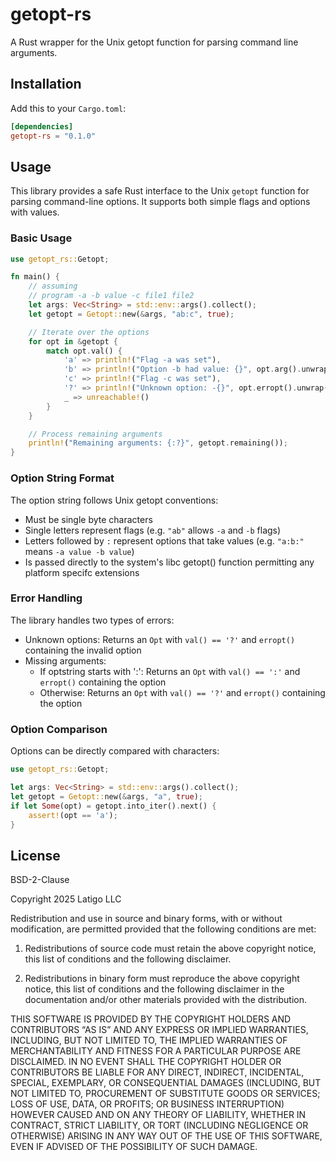# getopt-rs

A Rust wrapper for the Unix getopt function for parsing command line arguments.

## Installation

Add this to your `Cargo.toml`:

```toml
[dependencies]
getopt-rs = "0.1.0"
```

## Usage

This library provides a safe Rust interface to the Unix `getopt` function for parsing command-line options. It supports both simple flags and options with values.

### Basic Usage

```rust
use getopt_rs::Getopt;

fn main() {
    // assuming
    // program -a -b value -c file1 file2
    let args: Vec<String> = std::env::args().collect();
    let getopt = Getopt::new(&args, "ab:c", true);

    // Iterate over the options
    for opt in &getopt {
        match opt.val() {
            'a' => println!("Flag -a was set"),
            'b' => println!("Option -b had value: {}", opt.arg().unwrap()),
            'c' => println!("Flag -c was set"),
            '?' => println!("Unknown option: -{}", opt.erropt().unwrap()),
            _ => unreachable!()
        }
    }

    // Process remaining arguments
    println!("Remaining arguments: {:?}", getopt.remaining());
}
```

### Option String Format

The option string follows Unix getopt conventions:
- Must be single byte characters
- Single letters represent flags (e.g. `"ab"` allows `-a` and `-b` flags)
- Letters followed by `:` represent options that take values (e.g. `"a:b:"` means `-a value -b value`)
- Is passed directly to the system's libc getopt() function permitting any platform specifc extensions


### Error Handling

The library handles two types of errors:
- Unknown options: Returns an `Opt` with `val() == '?'` and `erropt()` containing the invalid option
- Missing arguments:
  - If optstring starts with ':': Returns an `Opt` with `val() == ':'` and `erropt()` containing the option
  - Otherwise: Returns an `Opt` with `val() == '?'` and `erropt()` containing the option

### Option Comparison

Options can be directly compared with characters:

```rust
use getopt_rs::Getopt;

let args: Vec<String> = std::env::args().collect();
let getopt = Getopt::new(&args, "a", true);
if let Some(opt) = getopt.into_iter().next() {
    assert!(opt == 'a');
}
```

## License

BSD-2-Clause

Copyright 2025 Latigo LLC

Redistribution and use in source and binary forms, with or without modification, are permitted provided that the following conditions are met:

1. Redistributions of source code must retain the above copyright notice, this list of conditions and the following disclaimer.

2. Redistributions in binary form must reproduce the above copyright notice, this list of conditions and the following disclaimer in the documentation and/or other materials provided with the distribution.

THIS SOFTWARE IS PROVIDED BY THE COPYRIGHT HOLDERS AND CONTRIBUTORS “AS IS” AND ANY EXPRESS OR IMPLIED WARRANTIES, INCLUDING, BUT NOT LIMITED TO, THE IMPLIED WARRANTIES OF MERCHANTABILITY AND FITNESS FOR A PARTICULAR PURPOSE ARE DISCLAIMED. IN NO EVENT SHALL THE COPYRIGHT HOLDER OR CONTRIBUTORS BE LIABLE FOR ANY DIRECT, INDIRECT, INCIDENTAL, SPECIAL, EXEMPLARY, OR CONSEQUENTIAL DAMAGES (INCLUDING, BUT NOT LIMITED TO, PROCUREMENT OF SUBSTITUTE GOODS OR SERVICES; LOSS OF USE, DATA, OR PROFITS; OR BUSINESS INTERRUPTION) HOWEVER CAUSED AND ON ANY THEORY OF LIABILITY, WHETHER IN CONTRACT, STRICT LIABILITY, OR TORT (INCLUDING NEGLIGENCE OR OTHERWISE) ARISING IN ANY WAY OUT OF THE USE OF THIS SOFTWARE, EVEN IF ADVISED OF THE POSSIBILITY OF SUCH DAMAGE.
